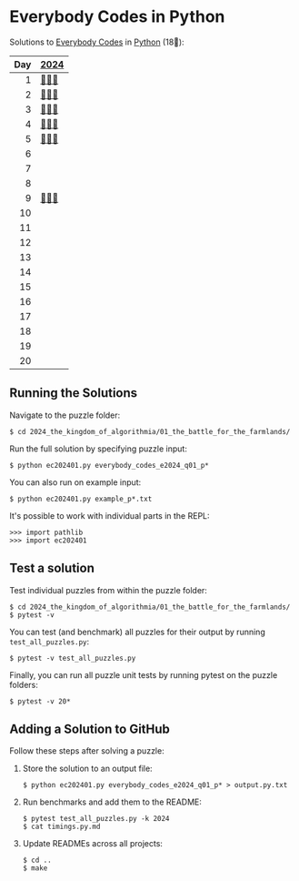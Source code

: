 # Everybody Codes in Python

Solutions to [Everybody Codes](https://everybody.codes/) in [Python](https://www.python.org/) (18🦆):

|   Day | [2024](2024_the_kingdom_of_algorithmia)                                   |
|------:|:--------------------------------------------------------------------------|
|     1 | [🦆🦆🦆](2024_the_kingdom_of_algorithmia/01_the_battle_for_the_farmlands) |
|     2 | [🦆🦆🦆](2024_the_kingdom_of_algorithmia/02_the_runes_of_power)           |
|     3 | [🦆🦆🦆](2024_the_kingdom_of_algorithmia/03_mining_maestro)               |
|     4 | [🦆🦆🦆](2024_the_kingdom_of_algorithmia/04_royal_smiths_puzzle)          |
|     5 | [🦆🦆🦆](2024_the_kingdom_of_algorithmia/05_pseudo-random_clap_dance)     |
|     6 |                                                                           |
|     7 |                                                                           |
|     8 |                                                                           |
|     9 | [🦆🦆🦆](2024_the_kingdom_of_algorithmia/09_sparkling_bugs)               |
|    10 |                                                                           |
|    11 |                                                                           |
|    12 |                                                                           |
|    13 |                                                                           |
|    14 |                                                                           |
|    15 |                                                                           |
|    16 |                                                                           |
|    17 |                                                                           |
|    18 |                                                                           |
|    19 |                                                                           |
|    20 |                                                                           |

## Running the Solutions

Navigate to the puzzle folder:

```console
$ cd 2024_the_kingdom_of_algorithmia/01_the_battle_for_the_farmlands/
```

Run the full solution by specifying puzzle input:

```console
$ python ec202401.py everybody_codes_e2024_q01_p*
```

You can also run on example input:

```console
$ python ec202401.py example_p*.txt
```

It's possible to work with individual parts in the REPL:

```pycon
>>> import pathlib
>>> import ec202401
```

<!--
## Bootstrap a Puzzle Solution

Use `copier` to invoke the Python template and set up files for a new solution:

```console
$ copier copy --trust gh:gahjelle/template-aoc-python .
```

Answer the questions and allow the hook to download your personal input.
-->

## Test a solution

Test individual puzzles from within the puzzle folder:

```console
$ cd 2024_the_kingdom_of_algorithmia/01_the_battle_for_the_farmlands/
$ pytest -v
```

You can test (and benchmark) all puzzles for their output by running `test_all_puzzles.py`:

```console
$ pytest -v test_all_puzzles.py
```

Finally, you can run all puzzle unit tests by running pytest on the puzzle folders:

```console
$ pytest -v 20*
```

## Adding a Solution to GitHub

Follow these steps after solving a puzzle:

1. Store the solution to an output file:

    ```console
    $ python ec202401.py everybody_codes_e2024_q01_p* > output.py.txt
    ```

2. Run benchmarks and add them to the README:

    ```console
    $ pytest test_all_puzzles.py -k 2024
    $ cat timings.py.md
    ```

3. Update READMEs across all projects:

    ```console
    $ cd ..
    $ make
    ```
